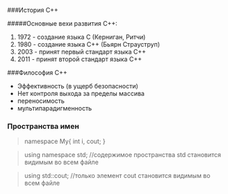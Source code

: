 ###История C++

#####Основные вехи развития С++:

1. 1972 - создание языка С (Керниган, Ритчи)
2. 1980 - создание языка С++ (Бьярн Страуструп)
3. 2003 - принят первый стандарт языка C++
4. 2011 - принят второй стандарт языка C++


###Философия С++

* Эффективность (в ущерб безопасности)
* Нет контроля выхода за пределы массива
* переносимость
* мультипарадигменность


### Пространства имен
> 
> namespace My{
> 	int i, cout;
> }


> using namespace std; //содержимое пространства std становится видимым во всем файле

> using std::cout; //только элемент cout становится видимым во всем файле

